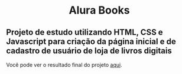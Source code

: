 <h1 align="center">Alura Books</h1>
<h2>Projeto de estudo utilizando HTML, CSS e Javascript para criação da página inicial e de cadastro de usuário de loja de livros digitais</h2>
<p>Você pode ver o resultado final do projeto <a href="https://alura-books-coral-one.vercel.app/#">aqui</a>.</p>

